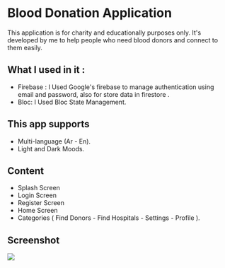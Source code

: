 # Blood Donation Application

This application is for charity and educationally purposes only.
It's developed by me to help people who need blood donors and connect to them easily.


## What I used in it :
- Firebase : I Used Google's firebase to manage authentication using email and password, also for store data in firestore .
- Bloc: I Used Bloc State Management.

## This app supports
- Multi-language (Ar - En).
- Light and Dark Moods.


## Content
* Splash Screen
* Login Screen
* Register Screen
* Home Screen
* Categories ( Find Donors - Find Hospitals - Settings - Profile ).

## Screenshot
<img src="https://i.ibb.co/pW9ZGWF/blood-donation-app.png">